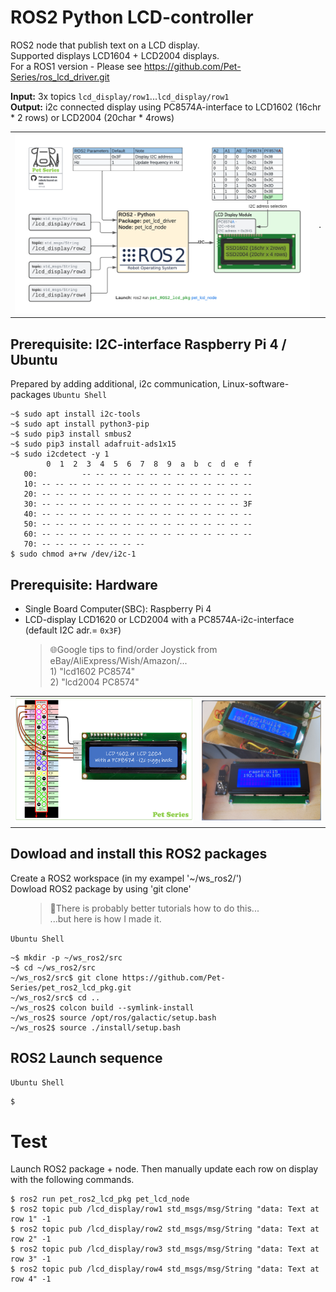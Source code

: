 # ROS2 Python LCD-controller
ROS2 node that publish text on a LCD display. <br>
Supported displays LCD1604 + LCD2004 displays. <br>
For a ROS1 version - Please see https://github.com/Pet-Series/ros_lcd_driver.git 

**Input:** 3x topics <code>lcd_display/row1</code>...<code>lcd_display/row1</code><br>
**Output:** i2c connected display using PC8574A-interface to LCD1602 (16chr * 2 rows) or LCD2004 (20char * 4rows)
<table>
  <tr>
    <td>
      <img src="doc/ROS_pet_lcd_display_node.png" width="800px">
    </td>
    <td>
      .
    </td>
  </tr>
</table>

## Prerequisite: I2C-interface Raspberry Pi 4 / Ubuntu
Prepared by adding additional, i2c communication, Linux-software-packages 
`Ubuntu Shell`
```
~$ sudo apt install i2c-tools
~$ sudo apt install python3-pip
~$ sudo pip3 install smbus2
~$ sudo pip3 install adafruit-ads1x15
~$ sudo i2cdetect -y 1
        0  1  2  3  4  5  6  7  8  9  a  b  c  d  e  f
   00:          -- -- -- -- -- -- -- -- -- -- -- -- -- 
   10: -- -- -- -- -- -- -- -- -- -- -- -- -- -- -- -- 
   20: -- -- -- -- -- -- -- -- -- -- -- -- -- -- -- -- 
   30: -- -- -- -- -- -- -- -- -- -- -- -- -- -- -- 3F 
   40: -- -- -- -- -- -- -- -- -- -- -- -- -- -- -- -- 
   50: -- -- -- -- -- -- -- -- -- -- -- -- -- -- -- -- 
   60: -- -- -- -- -- -- -- -- -- -- -- -- -- -- -- -- 
   70: -- -- -- -- -- -- -- --    
$ sudo chmod a+rw /dev/i2c-1
```

## Prerequisite: Hardware
* Single Board Computer(SBC): Raspberry Pi 4
* LCD-display LCD1620 or LCD2004 with a PC8574A-i2c-interface (default I2C adr.= <code>0x3F</code>)
<ul><blockquote>🌐Google tips to find/order Joystick from eBay/AliExpress/Wish/Amazon/...  <br>
1) "lcd1602 PC8574"<br>
2) "lcd2004 PC8574"
</blockquote></ul>
<table>
  <tr>
    <td>
      <img src="doc/i2c-display.png" width="730px">
    </td>
    <td>
      <img src="doc/ldc1602+lcd2004.png" width="490px">
    </td>
  </tr>
</table>

## Dowload and install this ROS2 packages
Create a ROS2 workspace (in my exampel '~/ws_ros2/') \
Dowload ROS2 package by using 'git clone'
<ul><blockquote>🤔There is probably better tutorials how to do this...<br>
                ...but here is how I made it.
</blockquote></ul>

`Ubuntu Shell`
```
~$ mkdir -p ~/ws_ros2/src
~$ cd ~/ws_ros2/src
~/ws_ros2/src$ git clone https://github.com/Pet-Series/pet_ros2_lcd_pkg.git
~/ws_ros2/src$ cd ..
~/ws_ros2$ colcon build --symlink-install
~/ws_ros2$ source /opt/ros/galactic/setup.bash
~/ws_ros2$ source ./install/setup.bash
```

## ROS2 Launch sequence
`Ubuntu Shell`
```
$ 
```

# Test
Launch ROS2 package + node. Then manually update each row on display with the following commands.
 ```
$ ros2 run pet_ros2_lcd_pkg pet_lcd_node
$ ros2 topic pub /lcd_display/row1 std_msgs/msg/String "data: Text at row 1" -1
$ ros2 topic pub /lcd_display/row2 std_msgs/msg/String "data: Text at row 2" -1
$ ros2 topic pub /lcd_display/row3 std_msgs/msg/String "data: Text at row 3" -1
$ ros2 topic pub /lcd_display/row4 std_msgs/msg/String "data: Text at row 4" -1
 ```
